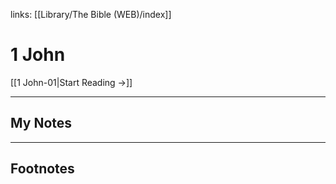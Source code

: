 links: [[Library/The Bible (WEB)/index]]
# 1 John

[[1 John-01|Start Reading →]]

---
## My Notes

---
## Footnotes